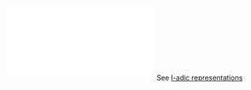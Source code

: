 ![Sezoom notes](../attachments/Hodge%20Tate%20Theory.pdf)
See [l-adic representations](l-adic%20representations.md)